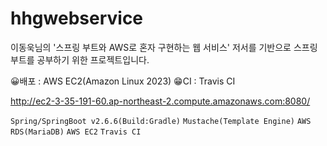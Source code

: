 # hhgwebservice
이동욱님의 '스프링 부트와 AWS로 혼자 구현하는 웹 서비스' 저서를 기반으로 스프링부트를 공부하기 위한 프로젝트입니다.

😀배포 : AWS EC2(Amazon Linux 2023) 
😁CI : Travis CI


http://ec2-3-35-191-60.ap-northeast-2.compute.amazonaws.com:8080/


`Spring/SpringBoot v2.6.6(Build:Gradle)`
`Mustache(Template Engine)` 
`AWS RDS(MariaDB)` 
`AWS EC2`
`Travis CI`


